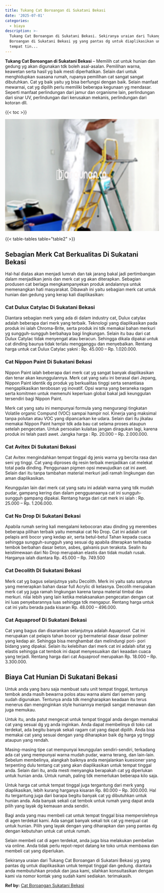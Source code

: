 ```yaml
---
title: Tukang Cat Boroangan di Sukatani Bekasi
date: '2025-07-01'
categories:
  - biaya
description: >-
  Tukang Cat Boroangan di Sukatani Bekasi. Sekiranya uraian dari Tukang Cat
  Boroangan di Sukatani Bekasi yg yang pantas dg untuk diaplikasikan untuk
  tempat tin...
---
```


**Tukang Cat Boroangan di Sukatani Bekasi** – Memilih cat untuk hunian dan gedung yg akan digunakan tdk boleh asal-asalan. Pemilihan warna, keawetan serta hasil yg baik mesti diperhatikan. Selain dari untuk menghidupkan suasana rumah, rupanya pemilihan cat sangat sangat dibutuhkan. Cat yg baik yaitu yg bisa berfungsi dengan baik. Selain manfaat mewarnai, cat yg dipilih perlu memiliki beberapa kegunaan yg mendasar. Seperti manfaat perlindungan dari jamur dan organisme lain, perlindungan dari sinar UV, perlindungan dari kerusakan mekanis, perlindungan dari kotoran dll.

{{< toc >}}

![Tukang Cat Boroangan di Sukatani Bekasi](/images/jasa-cat-murah14.png)

{{< table-tables table="table2" >}}

## Sebagian Merk Cat Berkualitas Di Sukatani Bekasi

Hal-hal diatas akan menjadi lumrah dan tak jarang bakal jadi pertimbangan dalam menjadikan jenis dan merk cat yg akan diterapkan. Sebagian produsen cat berlaga mengkampanyekan produk andalannya untuk memenangkan hati masyarakat. Dibawah ini yaitu sebagian merk cat untuk hunian dan gedung yang kerap kali diaplikasikan:

### Cat Dulux Catylac Di Sukatani Bekasi

Diantara sebagian merk yang ada di dalam industry cat, Dulux catylax adalah beberapa dari merk yang terbaik. Teknologi yang diaplikasikan pada produk ini ialah Chroma-Brite, serta produk ini tdk memakai bahan merkuri yg sungguh-sungguh berbahaya bagi lingkungan. Selain itu bau dari cat Dulux Catylac tidak menyengat atau beracun. Sehingga dikala dipakai untuk cat dinding baunya tidak terlalu mengganggu dan menyebalkan. Rentang harga untuk cat Dulux Catylac yakni : Rp. 45.000 – Rp. 1.020.000.

### Cat Nippon Paint Di Sukatani Bekasi

Nippon Paint ialah beberapa dari merk cat yg sangat banyak diaplikasikan dan tenar akan keunggulannya. Merk cat yang satu ini berasal dari Jepang, Nippon Paint identik dg produk yg berkualitas tinggi serta senantiasa mengaplikasikan terobosan yg inovatif. Opsi warna yang beraneka ragam serta komitmen untuk memenuhi keperluan global bakal jadi keunggulan tersendiri bagi Nippon Paint.

Merk cat yang satu ini mempunyai formula yang mengurangi tingkatan Volatile organic Compund (VOC) sampai hampir nol. Kinerja yang maksimal tanpa polutan atau VOC yang dipancarkan ke udara. Selain dari itu jikalau memakai Nippon Paint hampir tdk ada bau cat selama proses ataupun setelah pengecetan. Untuk persoalan kulaitas jangan diragukan lagi, karena produk ini telah pasti awet. Jangka harga : Rp. 20.000 – Rp. 2.000.000.

### Cat Avitex Di Sukatani Bekasi

Cat Avitex mengindahkan tempat tinggal dg jenis warna yg bercita rasa dan seni yg tinggi. Cat yang diproses dg resin terbaik menjadikan cat melekat total pada dinding. Penggunaan pigmen opsi mewujudkan cat ini awet. Selain dari itu tanpa tambahan material merkuri jadi ramah lingkungan dan aman diaplikasikan.

Keunggulan lain dari merk cat yang satu ini adalah warna yang tdk mudah pudar, gampang kering dan dalam pengguanaanya cat ini sungguh-sungguh gampang dipakai. Rentang harga dari cat merk ini ialah : Rp. 25.000 – Rp. 1.206.000.

### Cat No Drop Di Sukatani Bekasi

Apabila rumah sering kali mengalami kebocoran atau dinding yg merembes beberapa pilihan terbaik yaitu memakai cat No Drop. Cat ini adalah cat pelapis anti bocor yang kedap air, serta betul-betul Tahan kepada cuaca sehingga sungguh-sungguh yang sesuai dg apabila diterapkan terhadap tembok berbahan dasar beton, asbes, galvanis pun terakota. Sealin itu keistimewaan dari No Drop merupakan elastis dan tidak mudah rusak. Harganya ialah diantara Rp. 45.000 – Rp. 749.500

### Cat Decolith Di Sukatani Bekasi

Merk cat yg bagus selanjutnya yaitu Decolith. Merk ini yaitu satu satunya yang menerapkan bahan dasar full Acrylic di kelasnya. Decolih merupakan merk cat yg juga ramah lingkungan karena tanpa material timbal dan merkuri. nilai lebih yang lain ketika melaksanakan pengecatan dengan cat ini luas penyebarannya luas sehingga tdk mengapur. Rentang harga untuk cat ini yaitu berada pada kisaran Rp. 48.000 – 496.000.

### Cat Aquaproof Di Sukatani Bekasi

Cat yang bagus dan disarankan selanjutnya adalah Aquaproof. Cat ini merupakan cat pelapis tahan bocor yg bermaterial dasar dasar polimer yang kedap air. Sehingga bisa menghambat dan melindungi pori- pori bidang yang dipakai. Selain itu kelebihan dari merk cat ini adalah sifat yg elastis sehingga cat tembok ini dapat menyesuaikan dari keaadan cuaca yang terjadi. Rentang harga dari cat Aquaproof merupakan Rp. 18.000 – Rp. 3.300.000.

## Biaya Cat Hunian Di Sukatani Bekasi

Untuk anda yang baru saja membuat satu unit tempat tinggal, tentunya tembok anda masih bewarna polos atau warna alami dari semen yang sudah digunakan. Tentunya anda tdk mengharapkan keadaan itu terus menerus dan menginginkan style huniannya menjadi sangat menawan dan juga memukau.

Untuk itu, anda patut mengecat untuk tempat tinggal anda dengan memakai cat yang sesuai dg yg anda inginkan. Anda dapat membelinya di toko cat terdekat, ada begitu banyak sekali ragam cat yang dapat dipilih. Anda bisa memakai cat yang sesuai dengan yang diharapkan baik dg harga yg tinggi ataupun yang rendah.

Masing-masing tipe cat mempunyai keunggulan sendiri-sendiri, terkadang ada cat yang mempunyai warna mudah pudar, warna terang, dan lain-lain. Sebelum membelinya, alangkah baiknya anda menjalankan kuesioner yang terpenting dulu tentang cat yang akan diaplikasikan untuk tempat tinggal anda. Selain dari itu, anda mesti menyangka berapakah cat yg diperlukan untuk hunian anda. Untuk rumah, paling tdk memerlukan beberapa kilo saja.

Untuk harga cat untuk tempat tinggal juga tergantung dari merk yang diaplikasikan, lebih kurang harganya kisaran Rp. 80.000 – Rp. 300.000. Hal itu tergantung juga dari barapa begitu banyak cat yg dibutuhkan untuk hunian anda. Ada banyak sekali cat tembok untuk rumah yang dapat anda pilih yang layak dg kemauan anda sendiri.

Bagi anda yang mau membeli cat untuk tempat tinggal bisa memperolehnya di agen terdekat kami. Ada sangat banyak sekali tok cat yg menjual cat untuk hunian. Pilih yang layak dengan yang diharapkan dan yang pantas dg dengan kebutuhan untuk cat untuk rumah.

Selain membeli cat di agen terdekat, anda juga bisa melakukan pembelian via online. Anda tidak perlu repot-repot datang ke toko untuk membawa dan membeli cat yang diperlukan.

Sekiranya uraian dari Tukang Cat Boroangan di Sukatani Bekasi yg yang pantas dg untuk diaplikasikan untuk tempat tinggal dan gedung. diantara anda membutuhkan produk dan jasa kami, silahkan konsultasikan dengan kami via nomor kontak yang sudah kami sediakan. terimakasih.

**Ref by:** [Cat Boroangan Sukatani Bekasi](https://id.wikipedia.org/wiki/Cat)
